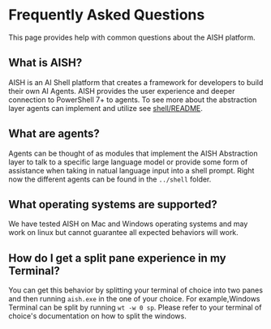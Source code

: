 # Frequently Asked Questions

This page provides help with common questions about the AISH platform.

## What is AISH?

AISH is an AI Shell platform that creates a framework for developers to build their own AI Agents. AISH provides the user experience and deeper connection to PowerShell 7+ to agents. To see more about the abstraction layer agents can implement and utilize see [shell/README](../shell/README.md).

## What are agents?

Agents can be thought of as modules that implement the AISH Abstraction layer to talk to a specific large language model or provide some form of assistance when taking in natual language input into a shell prompt. Right now the different agents can be found in the `../shell` folder.

## What operating systems are supported?

We have tested AISH on Mac and Windows operating systems and may work on linux but cannot guarantee all expected behaviors will work. 

## How do I get a split pane experience in my Terminal?

You can get this behavior by splitting your terminal of choice into two panes and then running `aish.exe` in the one of your choice. For example,Windows Terminal can be split by running `wt -w 0 sp`. Please refer to your terminal of choice's documentation on how to split the windows.

